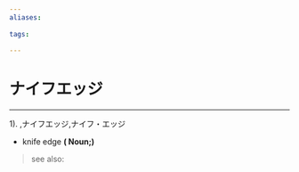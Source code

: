 ```yaml
---
aliases:
    
tags:
    
---
```


# ナイフエッジ
---
1).
,ナイフエッジ,ナイフ・エッジ

- knife edge
**( Noun;)**
> see also: 
            